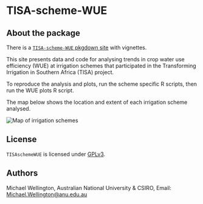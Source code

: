 # TISA-scheme-WUE

## About the package

There is a [`TISA-scheme-WUE` pkgdown
site](https://mickwelli.github.io/TISA-scheme-WUE/index.html) with vignettes.

This site presents data and code for analysing trends in crop water use efficiency (WUE) at irrigation schemes that participated in the Transforming Irrigation in Southern Africa (TISA) project.

To reproduce the analysis and plots, run the scheme specific R scripts, then run the WUE plots R script.

The map below shows the location and extent of each irrigation scheme analysed.

![Map of irrigation schemes](https://github.com/mickwelli/TISA-scheme-WUE/raw/main/images/Loc_map.jpeg)

## License

`TISAschemeWUE` is licensed under [GPLv3](LICENSE.md).

## Authors

Michael Wellington, Australian National University & CSIRO, Email:
<Michael.Wellington@anu.edu.au>
